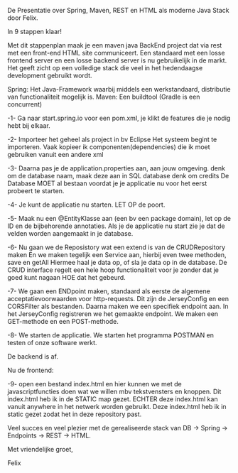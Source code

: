 De Presentatie over Spring, Maven, REST en HTML als moderne Java Stack door Felix.
 
In 9 stappen klaar!

Met dit stappenplan maak je een maven java BackEnd project dat via rest met een front-end HTML site communiceert.
Een standaard met een losse frontend server en een losse backend server is nu gebruikelijk in de markt.
Het geeft zicht op een volledige stack die veel in het hedendaagse development gebruikt wordt.
 
Spring: Het Java-Framework waarbij middels een werkstandaard, distributie van functionaliteit mogelijk is.
Maven: Een buildtool (Gradle is een concurrent)

-1- Ga naar start.spring.io voor een pom.xml, je klikt de features die je nodig hebt bij elkaar.  
 
-2- Importeer het geheel als project in bv Eclipse
Het systeem begint te importeren.
Vaak kopieer ik componenten(dependencies) die ik moet gebruiken vanuit een andere xml
 
-3- Daarna pas je de application.properties aan, aan jouw omgeving.
denk om de database naam, maak deze aan in SQL database
denk om credits
De Database MOET al bestaan voordat je je applicatie nu voor het eerst probeert te starten.
 
-4- Je kunt de applicatie nu starten. LET OP de poort.
 
-5- Maak nu een @EntityKlasse aan (een bv een package domain), let op de ID en de bijbehorende annotaties.
Als je de applicatie nu start zie je dat de velden worden aangemaakt in je database.
 
-6- Nu gaan we de Reposistory wat een extend is van de CRUDRepository maken
En we maken tegelijk een Service aan, hierbij even twee methoden, save en getAll
Hiermee haal je data op, of sla je data op in de database. De CRUD interface regelt een hele hoop functionaliteit voor je zonder dat je goed kunt nagaan HOE dat het gebeurd.

-7- We gaan een ENDpoint maken, standaard als eerste de algemene acceptatievoorwaarden voor http-requests. 
Dit zijn de JerseyConfig en een CORSFilter als bestanden.
Daarna maken we een specifiek endpoint aan. 
In het JerseyConfig registreren we het gemaakte endpoint. We maken een GET-methode en een POST-methode.
 
-8- We starten de applicatie.
We starten het programma POSTMAN en testen of onze software werkt.
 
De backend is af.
 
Nu de frontend:

-9- open een bestand index.html en hier kunnen we met de javascriptfuncties doen wat we willen mbv tekstvensters en knoppen.
Dit index.html heb ik in de STATIC map gezet. ECHTER deze index.html kan vanuit anywhere in het netwerk worden gebruikt.
Deze index.html heb ik in static gezet zodat het in deze repository past.

Veel succes en veel plezier met de gerealiseerde stack van DB -> Spring -> Endpoints -> REST -> HTML.

Met vriendelijke groet,

Felix
 
 
 
 
 
 
